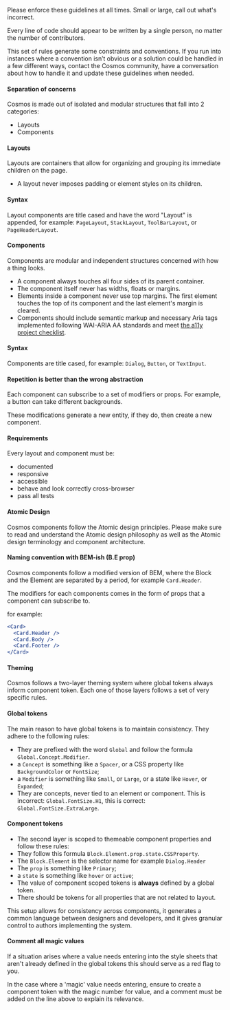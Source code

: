 Please enforce these guidelines at all times. Small or large, call out what's incorrect.

Every line of code should appear to be written by a single person, no matter the number of contributors.

This set of rules generate some constraints and conventions. If you run into instances where a convention isn’t obvious or a solution could be handled in a few different ways, contact the Cosmos community, have a conversation about how to handle it and update these guidelines when needed.

#### Separation of concerns

Cosmos is made out of isolated and modular structures that fall into 2 categories:

- Layouts
- Components

#### Layouts

Layouts are containers that allow for organizing and grouping its immediate children on the page.

- A layout never imposes padding or element styles on its children.

#### Syntax

Layout components are title cased and have the word "Layout" is appended, for example: `PageLayout`, `StackLayout`, `ToolBarLayout`, or `PageHeaderLayout`.

#### Components

Components are modular and independent structures concerned with how a thing looks.

- A component always touches all four sides of its parent container.
- The component itself never has widths, floats or margins.
- Elements inside a component never use top margins. The first element touches the top of its component and the last element's margin is cleared.
- Components should include semantic markup and necessary Aria tags implemented following WAI-ARIA AA standards and meet [the a11y project checklist](https://a11yproject.com/checklist).

#### Syntax

Components are title cased, for example: `Dialog`, `Button`, or `TextInput`.

#### Repetition is better than the wrong abstraction

Each component can subscribe to a set of modifiers or props. For example, a button can take different backgrounds.

These modifications generate a new entity, if they do, then create a new component.

#### Requirements

Every layout and component must be:

- documented
- responsive
- accessible
- behave and look correctly cross-browser
- pass all tests

#### Atomic Design

Cosmos components follow the Atomic design principles. Please make sure to read and understand the Atomic design philosophy as well as the Atomic design terminology and component architecture.

#### Naming convention with BEM-ish (B.E prop)

Cosmos components follow a modified version of BEM, where the Block and the Element are separated by a period, for example `Card.Header`.

The modifiers for each components comes in the form of props that a component can subscribe to.

for example:

```jsx
<Card>
  <Card.Header />
  <Card.Body />
  <Card.Footer />
</Card>
```

#### Theming

Cosmos follows a two-layer theming system where global tokens always inform component token. Each one of those layers follows a set of very specific rules.

#### Global tokens

The main reason to have global tokens is to maintain consistency. They adhere to the following rules:

- They are prefixed with the word `Global` and follow the formula `Global.Concept.Modifier`.
- a `Concept` is something like a `Spacer`, or a CSS property like `BackgroundColor` or `FontSize`;
- a `Modifier` is something like `Small`, or `Large`, or a state like `Hover`, or `Expanded`;
- They are concepts, never tied to an element or component. This is incorrect: `Global.FontSize.H1`, this is correct: `Global.FontSize.ExtraLarge`.

#### Component tokens

- The second layer is scoped to themeable component properties and follow these rules:
- They follow this formula `Block.Element.prop.state.CSSProperty`.
- The `Block.Element` is the selector name for example `Dialog.Header`
- The `prop` is something like `Primary`;
- a `state` is something like `hover` or `active`;
- The value of component scoped tokens is **always** defined by a global token.
- There should be tokens for all properties that are not related to layout.

This setup allows for consistency across components, it generates a common language between designers and developers, and it gives granular control to authors implementing the system.

#### Comment all magic values

If a situation arises where a value needs entering into the style sheets that aren't already defined in the global tokens this should serve as a red flag to you.

In the case where a 'magic' value needs entering, ensure to create a component token with the magic number for value, and a comment must be added on the line above to explain its relevance.
